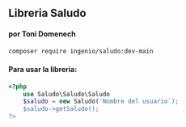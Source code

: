 ## Libreria Saludo 
#### por Toni Domenech

``` sh
composer require ingenio/saludo:dev-main

```

#### Para usar la libreria:

``` php
<?php
    use Saludo\Saludo\Saludo
    $saludo = new Saludo('Nombre del usuario`);
    $saludo->getSaludo();
?>
```


